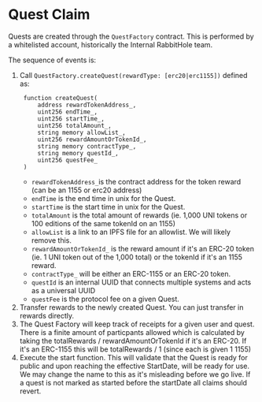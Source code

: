 # Quest Claim

Quests are created through the `QuestFactory` contract. This is performed
by a whitelisted account, historically the Internal RabbitHole team.

The sequence of events is:

1. Call `QuestFactory.createQuest(rewardType: [erc20|erc1155])` defined as:
   ```solidity
    function createQuest(
        address rewardTokenAddress_,
        uint256 endTime_,
        uint256 startTime_,
        uint256 totalAmount_,
        string memory allowList_,
        uint256 rewardAmountOrTokenId_,
        string memory contractType_,
        string memory questId_,
        uint256 questFee_
    ) 
   ```
    - `rewardTokenAddress_`is the contract address for the token reward (can be an 1155 or erc20 address)
    - `endTime` is the end time in unix for the Quest.
    - `startTime` is the start time in unix for the Quest.
    - `totalAmount` is the total amount of rewards (ie. 1,000 UNI tokens or 100 editions of the same tokenId on an 1155)
    - `allowList` is a link to an IPFS file for an allowlist. We will likely remove this.
    - `rewardAmountOrTokenId_` is the reward amount if it's an ERC-20 token (ie. 1 UNI token out of the 1,000 total) or the tokenId if it's an 1155 reward.
    - `contractType_` will be either an ERC-1155 or an ERC-20 token.
    - `questId` is an internal UUID that connects multiple systems and acts as a universal UUID
    - `questFee` is the protocol fee on a given Quest. 
2. Transfer rewards to the newly created Quest. You can just transfer in rewards directly.
3. The Quest Factory will keep track of receipts for a given user and quest. There is a finite amount of particpants allowed which is calculated by taking the totalRewards / rewardAmountOrTokenId if it's an ERC-20. If it's an ERC-1155 this will be totalRewards / 1 (since each is given 1 1155)
4. Execute the start function. This will validate that the Quest is ready for public and upon reaching the
   effective StartDate, will be ready for use. We may change the name to this as it's misleading before we go live. If a quest is not marked as started before the startDate all claims should revert.
